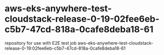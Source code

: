 # aws-eks-anywhere-test-cloudstack-release-0-19-02fee6eb-c5b7-47cd-818a-0cafe8deba18-61
repository for use with E2E test job aws-eks-anywhere-test-cloudstack-release-0-19:02fee6eb-c5b7-47cd-818a-0cafe8deba18-61
